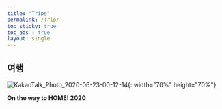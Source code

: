 ```yaml
---
title: "Trips"
permalink: /Trip/
toc_sticky: true
toc_ads : true
layout: single
---
```


## 여행
![KakaoTalk_Photo_2020-06-23-00-12-14](https://user-images.githubusercontent.com/43649503/85304227-76648b80-b4e6-11ea-8d9c-66fd8c283ce0.jpeg){: width="70%" height="70%"}
<div style="text-align: left"><strong>On the way to HOME! 2020</strong></div>
